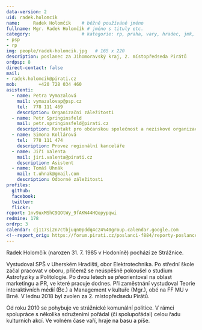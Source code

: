 ```yaml
---
data-version: 2
uid: radek.holomcik
name:     Radek Holomčík  	# běžně používáné jméno
fullname: Mgr. Radek Holomčík # jméno s tituly etc.
category:                 	# kategorie: rp, praha, vary, hradec, jmk, senat
- psp
- rp
img: people/radek-holomcik.jpg   # 165 x 220
description: poslanec za Jihomoravský kraj, 2. místopředseda Pirátů           	# kratký popis, max 160 znaků
ordpsp: 8
direct-contact: false
mail:
- radek.holomcik@pirati.cz
mob:		+420 728 034 460 
asistenti:
  - name: Petra Vymazalová
    mail: vymazalovap@psp.cz
    tel:  778 111 469 
    description: Organizační záležitosti
  - name: Petr Springinsfeld
    mail: petr.springinsfeld@pirati.cz
    description: Kontakt pro občanskou společnost a neziskové organizace 
  - name: Simona Kollárová
    tel:  778 111 474    
    description: Provoz regionální kanceláře
  - name: Jiří Valenta
    mail: jiri.valenta@pirati.cz
    description: Asistent
  - name: Tomáš Uhnák
    mail: t.uhnak@gmail.com
    description: Odborné záležitosti
profiles:
  github:                
  facebook:
  twitter: 		  
  flickr:
report: 1nv9uxMShC9QOtWy_9fAKW44HQopypqwi
redmine: 178
ordrp: 3
calendar: cj117si2n7ctbjuqn0pddq4c24%40group.calendar.google.com
<!--report_orig: https://forum.pirati.cz/poslanci-f884/reporty-poslance-radka-holomcika-t39052.html-->
---
```


Radek Holomčík (narozen 31. 7. 1985 v Hodoníně) pochází ze Strážnice.

Vystudoval SPŠ v Uherském Hradišti, obor Elektrotechnika. Po střední škole začal pracovat v oboru, přičemž se neúspěšně pokoušel o studium Astrofyziky a Politologie. Po dvou letech se přeorientoval na oblast marketingu a PR, ve které pracuje dodnes. Při zaměstnání vystudoval Teorie interaktivních médií (Bc.) a Management v kultuře (Mgr.), obé na FF MU v Brně. V lednu 2018 byl zvolen za 2. místopředsedu Pirátů.

Od roku 2010 se pohybuje ve strážnické komunální politice. V rámci spolupráce s několika sdruženími pořádal (či spolupořádal) celou řadu kulturních akcí. Ve volném čase vaří, hraje na basu a píše.
